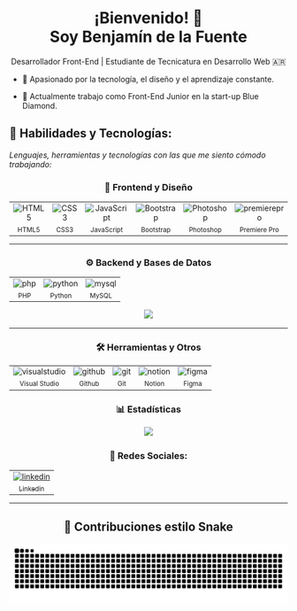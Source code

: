 <h1 align="center">¡Bienvenido! 👋<br>Soy Benjamín de la Fuente</h1>

<p align="center">
  Desarrollador Front-End | Estudiante de Tecnicatura en Desarrollo Web 🇦🇷<br>
</p>

- 🚀 Apasionado por la tecnología, el diseño y el aprendizaje constante.

- 💼 Actualmente trabajo como Front-End Junior en la start-up Blue Diamond.

## 🔧 Habilidades y Tecnologías:

*Lenguajes, herramientas y tecnologías con las que me siento cómodo trabajando:*
<div align="center">
  
### 🎨 Frontend y Diseño

<div align="center">
  <table>
    <tr>
      <td align="center">
        <img src="https://cdn.jsdelivr.net/gh/devicons/devicon/icons/html5/html5-original.svg" height="40" alt="HTML5" />
        <br><sub>HTML5</sub>
      </td>
      <td align="center">
        <img src="https://cdn.jsdelivr.net/gh/devicons/devicon/icons/css3/css3-original.svg" height="40" alt="CSS3" />
        <br><sub>CSS3</sub>
      </td>
      <td align="center">
        <img src="https://cdn.jsdelivr.net/gh/devicons/devicon/icons/javascript/javascript-original.svg" height="40" alt="JavaScript" />
        <br><sub>JavaScript</sub>
      </td>
      <td align="center">
        <img src="https://cdn.jsdelivr.net/gh/devicons/devicon/icons/bootstrap/bootstrap-original.svg" height="40" alt="Bootstrap" />
        <br><sub>Bootstrap</sub>
      </td>
      <td align="center">
        <img src="https://cdn.jsdelivr.net/gh/devicons/devicon/icons/photoshop/photoshop-original.svg" height="40" alt="Photoshop" />
        <br><sub>Photoshop</sub>
      </td>
      <td align="center">
        <img src="https://cdn.jsdelivr.net/gh/devicons/devicon/icons/premierepro/premierepro-original.svg" height="40" alt="premierepro" />
        <br><sub>Premiere Pro</sub>
      </td>
    </tr>
  </table>

</div>

---

### ⚙️ Backend y Bases de Datos

<div align="center">

  <table>
    <tr>
      <td align="center">
        <img src="https://cdn.jsdelivr.net/gh/devicons/devicon/icons/php/php-original.svg" height="40" alt="php" />
        <br><sub>PHP</sub>
      </td>
      <td align="center">
        <img src="https://cdn.jsdelivr.net/gh/devicons/devicon/icons/python/python-original.svg" height="40" alt="python" />
        <br><sub>Python</sub>
      </td>
      <td align="center">
        <img src="https://cdn.jsdelivr.net/gh/devicons/devicon/icons/mysql/mysql-original-wordmark.svg" height="40" alt="mysql" />
        <br><sub>MySQL</sub>
      </td>
    </tr>
  </table>

</div>
<img src="https://github-readme-stats.vercel.app/api/top-langs/?username=ibenjamindlf&layout=compact&theme=dark&title_color=D41C57&text_color=FFFFFF&hide_border=true" />

---

### 🛠️ Herramientas y Otros

<div align="center">

  <table>
    <tr>
      <td align="center">
        <img src="https://cdn.jsdelivr.net/gh/devicons/devicon/icons/visualstudio/visualstudio-original.svg" height="40" alt="visualstudio" />
        <br><sub>Visual Studio</sub>
      </td>
      <td align="center">
        <img src="https://cdn.jsdelivr.net/gh/devicons/devicon/icons/github/github-original.svg" height="40" alt="github" />
        <br><sub>Github</sub>
      </td>
      <td align="center">
        <img src="https://cdn.jsdelivr.net/gh/devicons/devicon/icons/git/git-original.svg" height="40" alt="git" />
        <br><sub>Git</sub>
      </td>
      <td align="center">
        <img src="https://cdn.jsdelivr.net/gh/devicons/devicon/icons/notion/notion-original.svg" height="40" alt="notion" />
        <br><sub>Notion</sub>
      </td>
      <td align="center">
        <img src="https://cdn.jsdelivr.net/gh/devicons/devicon/icons/figma/figma-original.svg" height="40" alt="figma" />
        <br><sub>Figma</sub>
      </td>
    </tr>
  </table>

  ### 📊 Estadísticas

<img src="https://streak-stats.demolab.com/?user=ibenjamindlf&theme=dark&hide_border=true" />

</div>

  ### 👥 Redes Sociales:


<div align="center">
    <table>
    <tr>
      <td align="center">
        <a href="https://www.linkedin.com/in/benjamin-de-la-fuente-5228a82aa/" target="_blank">
        <img src="https://cdn.jsdelivr.net/gh/devicons/devicon/icons/linkedin/linkedin-original.svg" height="40" alt="linkedin"  />
        <br><sub>Linkedin</sub>
        </a>
      </td>
    </tr>
  </table>

---

## 🐍 Contribuciones estilo Snake

![snake gif](https://github.com/ibenjamindlf/ibenjamindlf/blob/output/github-contribution-grid-snake.svg)


</div>
</div>


